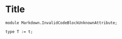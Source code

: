 # Title

```juvix
module Markdown.InvalidCodeBlockUnknownAttribute;
```

```juvix invalid-attribute
type T := t;
```
